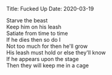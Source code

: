 Title: Fucked Up
Date: 2020-03-19

Starve the beast  
Keep him on his leash  
Satiate from time to time  
If he dies then so do I  
Not too much for then he'll grow  
His leash must hold or else they'll know  
If he appears upon the stage  
Then they will keep me in a cage  
